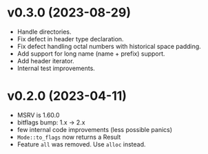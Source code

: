 # v0.3.0 (2023-08-29)
- Handle directories.
- Fix defect in header type declaration.
- Fix defect handling octal numbers with historical space padding.
- Add support for long name (name + prefix) support.
- Add header iterator.
- Internal test improvements.

# v0.2.0 (2023-04-11)
- MSRV is 1.60.0
- bitflags bump: 1.x -> 2.x
- few internal code improvements (less possible panics)
- `Mode::to_flags` now returns a Result
- Feature `all` was removed. Use `alloc` instead.
